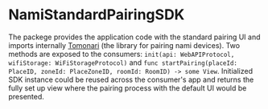 # NamiStandardPairingSDK

The packege provides the application code with the standard pairing UI and imports internally [Tomonari](https://github.com/namiai/Tomonari) (the library for pairing nami devices).
Two methods are exposed to the consumers: `init(api: WebAPIProtocol, wifiStorage: WiFiStorageProtocol)` and `func startPairing(placeId: PlaceID, zoneId: PlaceZoneID, roomId: RoomID) -> some View`. Initialized SDK instance could be reused across the consumer's app and returns the fully set up view where the pairing process with the default UI would be presented.
